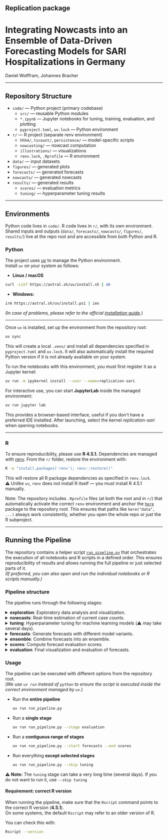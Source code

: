## Replication package

# Integrating Nowcasts into an Ensemble of Data-Driven Forecasting Models for SARI Hospitalizations in Germany

Daniel Wolffram, Johannes Bracher

------------------------------------------------------------------------

## Repository Structure

-   `code/` — Python project (primary codebase)
    -   `src/` — reusable Python modules
    -   `*.ipynb` — Jupyter notebooks for tuning, training, evaluation, and plotting
    -   `pyproject.toml`, `uv.lock` — Python environment
-   `r/` — R project (separate renv environment)
    -   `hhh4/`, `tscount/`, `persistence/` — model-specific scripts
    -   `nowcasting/` — nowcast computation
    -   `illustrations/` — visualizations
    -   `renv.lock`, `.Rprofile` — R environment
-   `data/` — input datasets
-   `figures/` — generated plots
-   `forecasts/` — generated forecasts
-   `nowcasts/` — generated nowcasts
-   `results/` — generated results
    -   `scores/` — evaluation metrics
    -   `tuning/` — hyperparameter tuning results

------------------------------------------------------------------------

## Environments

Python code lives in `code/`. R code lives in `r/`, with its own environment. Shared inputs and outputs (`data/`, `forecasts/`, `nowcasts/`, `figures/`, `results/`) live at the repo root and are accessible from both Python and R.

### Python

The project uses [uv](https://github.com/astral-sh/uv) to manage the Python environment.\
Install `uv` on your system as follows:

-   **Linux / macOS**

``` bash
curl -LsSf https://astral.sh/uv/install.sh | sh
```

-   **Windows:**

``` bash
irm https://astral.sh/uv/install.ps1 | iex
```

*(In case of problems, please refer to the official [installation guide](https://docs.astral.sh/uv/getting-started/installation/).)*

------------------------------------------------------------------------

Once `uv` is installed, set up the environment from the repository root:

``` bash
uv sync
```

This will create a local `.venv/` and install all dependencies specified in `pyproject.toml` and `uv.lock`. It will also automatically install the required Python version if it is not already available on your system.

To run the notebooks with this environment, you must first register it as a Jupyter kernel:

``` bash
uv run -m ipykernel install --user --name=replication-sari
```

For interactive use, you can start **JupyterLab** inside the managed environment:

``` bash
uv run jupyter lab
```

This provides a browser-based interface, useful if you don't have a preferred IDE installed. After launching, select the kernel *replication-sari* when opening notebooks.

------------------------------------------------------------------------

### R

To ensure reproducibility, please use **R 4.5.1.** Dependencies are managed with [renv](https://rstudio.github.io/renv/). From the `r/` folder, restore the environment with:

``` bash
R -e "install.packages('renv'); renv::restore()"
```

This will restore all R package dependencies as specified in `renv.lock`. \
⚠️ Unlike `uv`, `renv` does not install R itself — you must install R 4.5.1 manually.

Note: The repository includes `.Rprofile` files (at both the root and in `r/`) that automatically activate the correct `renv` environment and anchor the [`here`](https://here.r-lib.org/) package to the repository root. This ensures that paths like `here("data", ...)` always work consistently, whether you open the whole repo or just the R subproject.

------------------------------------------------------------------------

## Running the Pipeline

The repository contains a helper script [`run_pipeline.py`](./code/run_pipeline.py) that orchestrates the execution of all notebooks and R scripts in a defined order. This ensures reproducibility of results and allows running the full pipeline or just selected parts of it.\
*(If preferred, you can also open and run the individual notebooks or R scripts manually.)*

### Pipeline structure

The pipeline runs through the following stages:

<details>

<summary><b>exploration</b>: Exploratory data analysis and visualization.</summary>

-   `plot_sari.ipynb`: visualize SARI data\
-   `plot_ari.ipynb`: visualize ARI data\
-   `plot_delays.ipynb`: analyze reporting delays\
-   `autocorrelation.ipynb`: investigate correlation structure of time series

</details>

<details>

<summary><b>nowcasts</b>: Real-time estimation of current case counts.</summary>

-   `nowcasting/compute_nowcasts.R`

</details>

<details>

<summary><b>tuning</b>: Hyperparameter tuning for machine learning models (⚠️ may take several days).</summary>

-   `tuning_lightgbm.ipynb`\
-   `tuning_tsmixer.ipynb`

</details>

<details>

<summary><b>forecasts</b>: Generate forecasts with different model variants.</summary>

-   `baseline_historical.ipynb`: historical baseline model\
-   `compute_forecasts.ipynb`: compute ML-based forecasts\
-   `persistence/persistence.R`: persistence baseline\
-   `hhh4/hhh4_default.R`, `hhh4/hhh4_exclude_covid.R`, `hhh4/hhh4_naive.R`,\
    `hhh4/hhh4_oracle.R`, `hhh4/hhh4_shuffle.R`, `hhh4/hhh4_skip.R`,\
    `hhh4/hhh4_vincentization.R`: hhh4 model variants\
-   `tscount/tscount_extended.R`, `tscount/tscount_simple.R`: tscount models

</details>

<details>

<summary><b>ensemble</b>: Combine forecasts into an ensemble.</summary>

-   `compute_ensemble.R`

</details>

<details>

<summary><b>scores</b>: Compute forecast evaluation scores.</summary>

-   `compute_scores.ipynb`

</details>

<details>

<summary><b>evaluation</b>: Final visualization and evaluation of forecasts.</summary>

-   `plot_nowcasts.ipynb`\
-   `plot_forecasts.ipynb`\
-   `evaluation.ipynb`\
-   `evaluation_quantiles.ipynb`\
-   `diebold_mariano.ipynb`

</details>

### Usage

The pipeline can be executed with different options from the repository root.\
(*We use `uv run` instead of `python` to ensure the script is executed inside the correct environment managed by `uv`.*)

-   Run the **entire pipeline**

    ``` bash
    uv run run_pipeline.py
    ```

-   Run a **single stage**

    ``` bash
    uv run run_pipeline.py --stage evaluation
    ```

-   Run a **contiguous range of stages**

    ``` bash
    uv run run_pipeline.py --start forecasts --end scores
    ```

-   Run everything **except selected stages**

    ``` bash
    uv run run_pipeline.py --skip tuning
    ```

⚠️ **Note:** The `tuning` stage can take a very long time (several days). If you do not want to run it, use `--skip tuning`

#### Requirement: correct R version

When running the pipeline, make sure that the `Rscript` command points to the correct R version (**4.5.1**).\
On some systems, the default `Rscript` may refer to an older version of R.

You can check this with:

``` bash
Rscript --version
```
